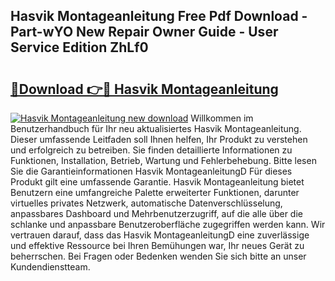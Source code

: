 ## Hasvik Montageanleitung Free Pdf Download - Part-wYO New Repair Owner Guide - User Service Edition ZhLf0

# <h2><a href="http://df7bpof.blite.top/?on=Hasvik+Montageanleitung">🔗Download 👉🔴 Hasvik Montageanleitung</a></h2>

[![Hasvik Montageanleitung new download](https://i.imgur.com/lujVjoI.png)](http://df7bpof.blite.top/?on=Hasvik+Montageanleitung)
Willkommen im Benutzerhandbuch für Ihr neu aktualisiertes Hasvik Montageanleitung. Dieser umfassende Leitfaden soll Ihnen helfen, Ihr Produkt zu verstehen und erfolgreich zu betreiben. Sie finden detaillierte Informationen zu Funktionen, Installation, Betrieb, Wartung und Fehlerbehebung. Bitte lesen Sie die Garantieinformationen Hasvik MontageanleitungD Für dieses Produkt gilt eine umfassende Garantie. Hasvik Montageanleitung bietet Benutzern eine umfangreiche Palette erweiterter Funktionen, darunter virtuelles privates Netzwerk, automatische Datenverschlüsselung, anpassbares Dashboard und Mehrbenutzerzugriff, auf die alle über die schlanke und anpassbare Benutzeroberfläche zugegriffen werden kann. Wir vertrauen darauf, dass das Hasvik MontageanleitungD eine zuverlässige und effektive Ressource bei Ihren Bemühungen war, Ihr neues Gerät zu beherrschen. Bei Fragen oder Bedenken wenden Sie sich bitte an unser Kundendienstteam.
